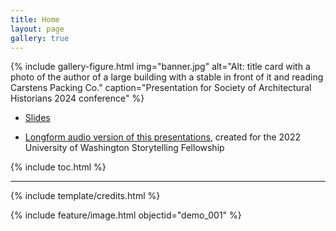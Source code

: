 ```yaml
---
title: Home
layout: page
gallery: true
---
```


{% include gallery-figure.html img="banner.jpg" alt="Alt: title card with a photo of the author of a large building with a stable in front of it and reading Carstens Packing Co." caption="Presentation for Society of Architectural Historians 2024 conference" %}

* [Slides](https://indd.adobe.com/view/de4744b4-d44f-4afc-96cb-f4a6a31b7d55)

* [Longform audio version of this presentations](https://andrewweymouth.bandcamp.com/album/the-tideflats), created for the 2022 University of Washington Storytelling Fellowship

{% include toc.html %}

------

{% include template/credits.html %}

{% include feature/image.html objectid="demo_001" %}
